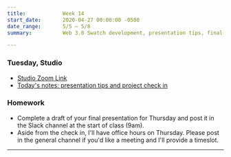 ```yaml
---
title:            Week 14
start_date:       2020-04-27 00:00:00 -0500
date_range:       5/5 – 5/8
summary:          Web 3.0 Swatch development, presentation tips, final critique

---
```


### Tuesday, Studio

- [Studio Zoom Link](https://newschool.zoom.us/my/nikafisher)
- [Today's notes: presentation tips and project check in](https://paper.dropbox.com/doc/Final-Presentation-Notes--AzXY0wwhq9Y_14xD3tEP~Y_oAQ-DlUNEHDlR3pqz5SM6sMkg)

### Homework
- Complete a draft of your final presentation for Thursday and post it in the Slack channel at the start of class (9am).
- Aside from the check in, I'll have office hours on Thursday. Please post in the general channel if you'd like a meeting and I'll provide a timeslot.

---
